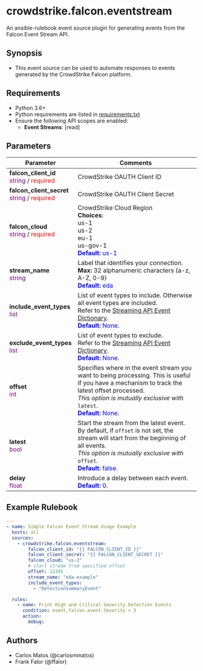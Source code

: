 # crowdstrike.falcon.eventstream

An ansible-rulebook event source plugin for generating events from the Falcon Event Stream API.

## Synopsis

- This event source can be used to automate responses to events generated by the CrowdStrike Falcon platform.

## Requirements

- Python 3.6+
- Python requirements are listed in [requirements.txt](./requirements.txt)
- Ensure the following API scopes are enabled:
  - **Event Streams**: [read]

## Parameters

| Parameter | Comments |
| --- | --- |
| **falcon_client_id**</br><font color=purple>string</font> / <font color=red>required</font> | CrowdStrike OAUTH Client ID |
| **falcon_client_secret**</br><font color=purple>string</font> / <font color=red>required</font> | CrowdStrike OAUTH Client Secret |
| **falcon_cloud**</br><font color=purple>string</font> / <font color=red>required</font> | CrowdStrike Cloud Region</br>**Choices**:</br>us-1</br>us-2</br>eu-1</br>us-gov-1</br><font color=blue>**Default:** us-1</font> |
| **stream_name**</br><font color=purple>string</font> | Label that identifies your connection.</br>**Max:** 32 alphanumeric characters (a-z, A-Z, 0-9)</br><font color=blue>**Default:** eda</font> |
| **include_event_types**</br><font color=purple>list</font> | List of event types to include. Otherwise all event types are included.</br>Refer to the [Streaming API Event Dictionary](https://falcon.crowdstrike.com/documentation/62/streaming-api-event-dictionary).</br><font color=blue>**Default:** None.</font> |
| **exclude_event_types**</br><font color=purple>list</font> | List of event types to exclude.</br>Refer to the [Streaming API Event Dictionary](https://falcon.crowdstrike.com/documentation/62/streaming-api-event-dictionary).</br><font color=blue>**Default:** None.</font> |
| **offset**</br><font color=purple>int</font> | Specifies where in the event stream you want to being processing. This is useful if you have a mechanism to track the latest offset processed.</br>*This option is mutually exclusive with* `latest`. </br><font color=blue>**Default:** None.</font> |
| **latest**</br><font color=purple>bool</font> | Start the stream from the latest event. By default, if `offset` is not set, the stream will start from the beginning of all events.</br>*This option is mutually exclusive with* `offset`.</br><font color=blue>**Default:** false.</font> |
| **delay**</br><font color=purple>float</font> | Introduce a delay between each event.</br><font color=blue>**Default:** 0.</font> |

## Example Rulebook

```yaml
---
- name: Simple Falcon Event Stream Usage Example
  hosts: all
  sources:
    - crowdstrike.falcon.eventstream:
        falcon_client_id: "{{ FALCON_CLIENT_ID }}"
        falcon_client_secret: "{{ FALCON_CLIENT_SECRET }}"
        falcon_cloud: "us-2"
        # start stream from specified offset
        offset: 12345
        stream_name: "eda-example"
        include_event_types:
          - "DetectionSummaryEvent"

  rules:
    - name: Print High and Critical Severity Detection Events
      condition: event.falcon.event.Severity > 3
      action:
        debug:
```

## Authors

- Carlos Matos (@carlosmmatos)
- Frank Falor (@ffalor)
